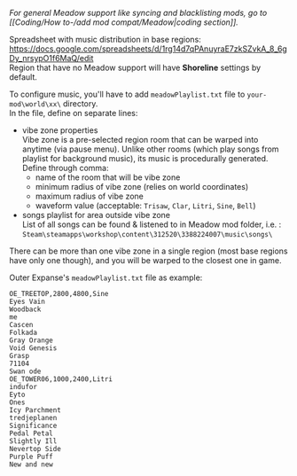 *For general Meadow support like syncing and blacklisting mods, go to [[Coding/How to-/add mod compat/Meadow|coding section]].*

Spreadsheet with music distribution in base regions:  
https://docs.google.com/spreadsheets/d/1rg14d7qPAnuyraE7zkSZvkA_8_6gDy_nrsypO1f6MaQ/edit  
Region that have no Meadow support will have **Shoreline** settings by default.

To configure music, you'll have to add `meadowPlaylist.txt` file to `your-mod\world\xx\` directory.  
In the file, define on separate lines:
- vibe zone properties  
Vibe zone is a pre-selected region room that can be warped into anytime (via pause menu). Unlike other rooms (which play songs from playlist for background music), its music is procedurally generated.  
 Define through comma:
   - name of the room that will be vibe zone   
   - minimum radius of vibe zone (relies on world coordinates)
   - maximum radius of vibe zone
   - waveform value (acceptable: `Trisaw`, `Clar`, `Litri`, `Sine`, `Bell`)
- songs playlist for area outside vibe zone  
List of all songs can be found & listened to in Meadow mod folder, i.e. :  
`Steam\steamapps\workshop\content\312520\3388224007\music\songs\`

There can be more than one vibe zone in a single region (most base regions have only one though), and you will be warped to the closest one in game.

Outer Expanse's `meadowPlaylist.txt` file as example:
```
OE_TREETOP,2800,4800,Sine
Eyes Vain
Woodback
me
Cascen
Folkada
Gray Orange
Void Genesis
Grasp
71104
Swan ode
OE_TOWER06,1000,2400,Litri
indufor
Eyto
Ones
Icy Parchment
tredjeplanen
Significance
Pedal Petal
Slightly Ill
Nevertop Side
Purple Puff
New and new
```